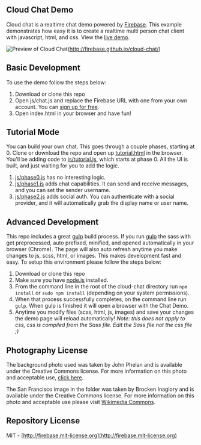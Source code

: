 ## Cloud Chat Demo
Cloud chat is a realtime chat demo powered by [Firebase](https://www.firebase.com/). This example demonstrates how easy it is to create a realtime multi person chat client with javascript, html, and css. View the [live demo](http://firebase.github.io/cloud-chat/).

![Preview of Cloud Chat](http://firebase.github.io/cloud-chat/images/demo.jpg)(http://firebase.github.io/cloud-chat/)

## Basic Development
To use the demo follow the steps below:

1. Download or clone this repo
2. Open js/chat.js and replace the Firebase URL with one from your own account. You can [sign up for free](https://www.firebase.com/).
3. Open index.html in your browser and have fun!

## Tutorial Mode 
You can build your own chat. This goes through a couple phases, starting at 0. Clone or download the repo and open up [tutorial.html](https://github.com/katfang/live-cloud-chat/blob/master/tutorial.html) in the browser. You'll be adding code to [js/tutorial.js](https://github.com/katfang/live-cloud-chat/blob/master/js/tutorial.js), which starts at phase 0. All the UI is built, and just waiting for you to add the logic. 

1. [js/phase0.js](https://live-cloud-chat.firebaseapp.com/phase0.html) has no interesting logic. 
2. [js/phase1.js](https://live-cloud-chat.firebaseapp.com/phase1.html) adds chat capabilities. It can send and receive messages, and you can set the sender username. 
3. [js/phase2.js](https://live-cloud-chat.firebaseapp.com/phase2.html) adds social auth. You can authenticate with a social provider, and it will automatically grab the display name or user name.

## Advanced Development
This repo includes a great [gulp](http://gulpjs.com/) build process. If you run  [gulp](http://gulpjs.com/) the sass with get preprocessed, auto prefixed, minified, and opened automatically in your browser (Chrome). The page will also auto refresh anytime you make changes to js, scss, html, or images. This makes development fast and easy. To setup this environment please follow the steps below:

1. Download or clone this repo
2. Make sure you have [node.js](http://nodejs.org/) installed.
3. From the command line in the root of the cloud-chat directory run ```npm install``` or ```sudo npm install``` (depending on your system permissions).
4. When that process successfully completes, on the command line run ```gulp```. When gulp is finished it will open a browser with the Chat Demo.
5. Anytime you modify files (scss, html, js, images) and save your changes the demo page will reload automatically! *Note: this does not apply to css, css is compiled from the Sass file. Edit the Sass file not the css file ;)*


## Photography License
The background photo used was taken by John Phelan and is available under the Creative Commons license. For more information on this photo and acceptable use, [click here](http://en.wikipedia.org/wiki/Massachusetts_Institute_of_Technology#mediaviewer/File:MIT_Building_10_and_the_Great_Dome,_Cambridge_MA.jpg). 

The San Francisco image in the folder was taken by Brocken Inaglory and is available under the Creative Commons license.
For more information on this photo and acceptable use please visit [Wikimedia Commons](http://commons.wikimedia.org/wiki/File:Golden_Gate_Bridge,_San_Francisco_and_Sutro_Tower.jpg).

## Repository License
MIT - [http://firebase.mit-license.org](http://firebase.mit-license.org)
